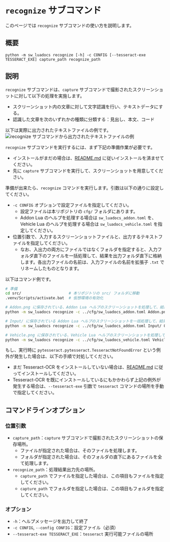 # `recognize` サブコマンド
このページでは `recognize` サブコマンドの使い方を説明します。

## 概要
```
python -m sw_luadocs recognize [-h] -c CONFIG [--tesseract-exe TESSERACT_EXE] capture_path recognize_path
```

## 説明
`recognize` サブコマンドは、`capture` サブコマンドで撮影されたスクリーンショットに対して以下の処理を実施します。
- スクリーンショット内の文章に対して文字認識を行い、テキストデータにする。
- 認識した文章を次のいずれかの種類に分類する：見出し、本文、コード

以下は実際に出力されたテキストファイルの例です。
![recognize サブコマンドから出力されたテキストファイルの例](https://i.imgur.com/PlaDsP6.png)

`recognize` サブコマンドを実行するには、まず下記の準備作業が必要です。
- インストールがまだの場合は、[README.md](README.md) に従いインストールを済ませてください。
- 先に `capture` サブコマンドを実行して、スクリーンショットを用意してください。

準備が出来たら、`recognize` コマンドを実行します。引数は以下の通りに設定してください。
- `-c CONFIG` オプションで設定ファイルを指定してください。
  - 設定ファイルは本リポジトリの `cfg/` フォルダにあります。
  - Addon Lua のヘルプを処理する場合は `sw_luadocs_addon.toml` を、Vehicle Lua のヘルプを処理する場合は `sw_luadocs_vehicle.toml` を指定してください。
- 位置引数で、入力するスクリーンショットファイルと、出力するテキストファイルを指定してください。
  - なお、入出力の両方にファイルではなくフォルダを指定すると、入力フォルダ直下のファイルを一括処理して、結果を出力フォルダ直下に格納します。各出力ファイルの名前は、入力ファイルの名前を拡張子 `.txt` でリネームしたものとなります。

以下はコマンド例です。
```sh
# 準備
cd src/                     # 本リポジトリの src/ フォルダに移動
.venv/Scripts/activate.bat  # 仮想環境の有効化

# Addon.png に保存されている、Addon Lua ヘルプのスクリーンショットを処理して、結果を Addon.ocr.txt に保存する場合
python -m sw_luadocs recognize -c ../cfg/sw_luadocs_addon.toml Addon.png Addon.ocr.txt

# Input/ に保存されている Addon Lua ヘルプのスクリーンショットを一括処理して、結果を Output/ に保存する場合
python -m sw_luadocs recognize -c ../cfg/sw_luadocs_addon.toml Input/ Output/

# Vehicle.png に保存されている、Vehicle Lua ヘルプのスクリーンショットを処理して、結果を Vehicle.ocr.txt に保存する場合
python -m sw_luadocs recognize -c ../cfg/sw_luadocs_vehicle.toml Vehicle.png Vehicle.ocr.txt
```

もし、実行時に `pytesseract.pytesseract.TesseractNotFoundError` という例外が発生した場合は、以下の手順で対処してください。
- まだ Tesseract-OCR をインストールしていない場合は、[README.md](README.md) に従ってインストールしてください。
- Tesseract-OCR を既にインストールしているにもかかわらず上記の例外が発生する場合は、`--tesseract-exe` 引数で `tesseract` コマンドの場所を手動で指定してください。

## コマンドラインオプション
### 位置引数
- `capture_path`：`capture` サブコマンドで撮影されたスクリーンショットの保存場所。
  - ファイルが指定された場合は、そのファイルを処理します。
  - フォルダが指定された場合は、そのフォルダの直下にあるファイルを全て処理します。
- `recognize_path`：処理結果出力先の場所。
  - `capture_path` でファイルを指定した場合は、この項目もファイルを指定してください。
  - `capture_path` でフォルダを指定した場合は、この項目もフォルダを指定してください。

### オプション
- `-h`：ヘルプメッセージを出力して終了
- `-c CONFIG`, `--config CONFIG`：設定ファイル（必須）
- `--tesseract-exe TESSERACT_EXE`：`tesseract` 実行可能ファイルの場所
